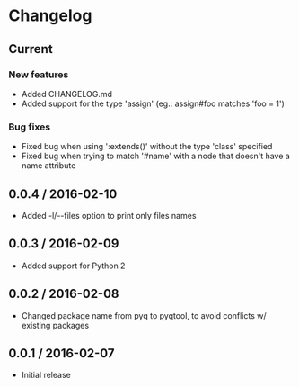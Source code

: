 # Changelog

## Current

### New features

* Added CHANGELOG.md
* Added support for the type 'assign' (eg.: assign#foo matches 'foo = 1')


### Bug fixes

* Fixed bug when using ':extends()' without the type 'class' specified
* Fixed bug when trying to match '#name' with a node that doesn't have a name
  attribute


## 0.0.4 / 2016-02-10

* Added -l/--files option to print only files names


## 0.0.3 / 2016-02-09

* Added support for Python 2


## 0.0.2 / 2016-02-08

* Changed package name from pyq to pyqtool, to avoid conflicts w/ existing
  packages


## 0.0.1 / 2016-02-07

* Initial release
